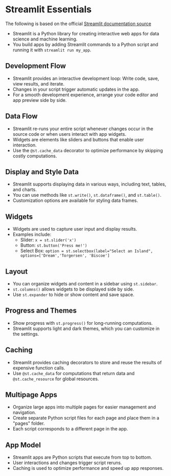 # Streamlit Essentials
The following  is based on the official [Streamlit documentation source](https://docs.streamlit.io/library/get-started/main-concepts)


- Streamlit is a Python library for creating interactive web apps for data science and machine learning.
- You build apps by adding Streamlit commands to a Python script and running it with `streamlit run my_app`.

## Development Flow

- Streamlit provides an interactive development loop: Write code, save, view results, and iterate.
- Changes in your script trigger automatic updates in the app.
- For a smooth development experience, arrange your code editor and app preview side by side.

## Data Flow

- Streamlit re-runs your entire script whenever changes occur in the source code or when users interact with app widgets.
- Widgets are elements like sliders and buttons that enable user interaction.
- Use the `@st.cache_data` decorator to optimize performance by skipping costly computations.

## Display and Style Data

- Streamlit supports displaying data in various ways, including text, tables, and charts.
- You can use methods like `st.write()`, `st.dataframe()`, and `st.table()`.
- Customization options are available for styling data frames.

## Widgets

- Widgets are used to capture user input and display results.
- Examples include:
  - Slider: `x = st.slider('x')`
  - Button: `st.button('Press me!')`
  - Select Box: `option = st.selectbox(label="Select an Island", options=['Dream','Torgersen', 'Biscoe']`

## Layout

- You can organize widgets and content in a sidebar using `st.sidebar`.
- `st.columns()` allows widgets to be displayed side by side.
- Use `st.expander` to hide or show content and save space.

## Progress and Themes

- Show progress with `st.progress()` for long-running computations.
- Streamlit supports light and dark themes, which you can customize in the settings.

## Caching

- Streamlit provides caching decorators to store and reuse the results of expensive function calls.
- Use `@st.cache_data` for computations that return data and `@st.cache_resource` for global resources.

## Multipage Apps

- Organize large apps into multiple pages for easier management and navigation.
- Create separate Python script files for each page and place them in a "pages" folder.
- Each script corresponds to a different page in the app.

## App Model

- Streamlit apps are Python scripts that execute from top to bottom.
- User interactions and changes trigger script reruns.
- Caching is used to optimize performance and speed up app responses.



